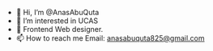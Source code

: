 - 👋 Hi, I’m @AnasAbuQuta
- 👀 I’m interested in UCAS
- 🌱 Frontend Web designer.
- 📫 How to reach me Email: anasabuquta825@gmail.com

<!---
AnasAbuQuta/AnasAbuQuta is a ✨ special ✨ repository because its `README.md` (this file) appears on your GitHub profile.
You can click the Preview link to take a look at your changes.
--->
